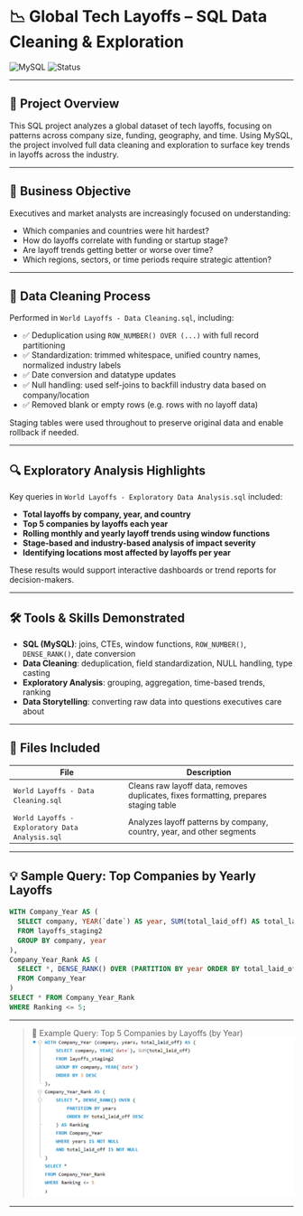 # 📉 Global Tech Layoffs – SQL Data Cleaning & Exploration

![MySQL](https://img.shields.io/badge/SQL-MySQL-informational?style=flat&logo=mysql&logoColor=white)
![Status](https://img.shields.io/badge/Project-Complete-brightgreen)

---

## 📌 Project Overview

This SQL project analyzes a global dataset of tech layoffs, focusing on patterns across company size, funding, geography, and time. Using MySQL, the project involved full data cleaning and exploration to surface key trends in layoffs across the industry.

---

## 🎯 Business Objective

Executives and market analysts are increasingly focused on understanding:
- Which companies and countries were hit hardest?
- How do layoffs correlate with funding or startup stage?
- Are layoff trends getting better or worse over time?
- Which regions, sectors, or time periods require strategic attention?

---

## 🧹 Data Cleaning Process

Performed in `World Layoffs - Data Cleaning.sql`, including:
- ✅ Deduplication using `ROW_NUMBER() OVER (...)` with full record partitioning
- ✅ Standardization: trimmed whitespace, unified country names, normalized industry labels
- ✅ Date conversion and datatype updates
- ✅ Null handling: used self-joins to backfill industry data based on company/location
- ✅ Removed blank or empty rows (e.g. rows with no layoff data)

Staging tables were used throughout to preserve original data and enable rollback if needed.

---

## 🔍 Exploratory Analysis Highlights

Key queries in `World Layoffs - Exploratory Data Analysis.sql` included:

- **Total layoffs by company, year, and country**
- **Top 5 companies by layoffs each year**
- **Rolling monthly and yearly layoff trends using window functions**
- **Stage-based and industry-based analysis of impact severity**
- **Identifying locations most affected by layoffs per year**

These results would support interactive dashboards or trend reports for decision-makers.

---

## 🛠 Tools & Skills Demonstrated

- **SQL (MySQL)**: joins, CTEs, window functions, `ROW_NUMBER()`, `DENSE_RANK()`, date conversion
- **Data Cleaning**: deduplication, field standardization, NULL handling, type casting
- **Exploratory Analysis**: grouping, aggregation, time-based trends, ranking
- **Data Storytelling**: converting raw data into questions executives care about

---

## 📂 Files Included

| File | Description |
|------|-------------|
| `World Layoffs - Data Cleaning.sql` | Cleans raw layoff data, removes duplicates, fixes formatting, prepares staging table |
| `World Layoffs - Exploratory Data Analysis.sql` | Analyzes layoff patterns by company, country, year, and other segments |

---

## 💡 Sample Query: Top Companies by Yearly Layoffs

```sql
WITH Company_Year AS (
  SELECT company, YEAR(`date`) AS year, SUM(total_laid_off) AS total_laid_off
  FROM layoffs_staging2
  GROUP BY company, year
),
Company_Year_Rank AS (
  SELECT *, DENSE_RANK() OVER (PARTITION BY year ORDER BY total_laid_off DESC) AS Ranking
  FROM Company_Year
)
SELECT * FROM Company_Year_Rank
WHERE Ranking <= 5;
```

---

> 📸 Example Query: Top 5 Companies by Layoffs (by Year)  
![SQL Output](images/top-layoff-companies.png)

---

